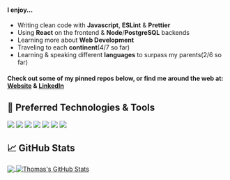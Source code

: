 #### I enjoy...
- Writing clean code with **Javascript**, **ESLint** & **Prettier** 
- Using **React** on the frontend & **Node**/**PostgreSQL** backends
- Learning more about **Web Development**
- Traveling to each **continent**(4/7 so far)
- Learning & speaking different **languages** to surpass my parents(2/6 so far)    
#### Check out some of my pinned repos below, or find me around the web at: [Website](https://www.thomasgyohannes.com/) & [LinkedIn](https://www.linkedin.com/in/thomasgyohannes/)

## 🔧 Preferred Technologies & Tools
![](https://img.shields.io/badge/Shell-Bash-informational?style=flat&logo=gnu-bash&logoColor=white&color=2bbc8a)
![](https://img.shields.io/badge/Code-JavaScript-informational?style=flat&logo=javascript&logoColor=white&color=2bbc8a)
![](https://img.shields.io/badge/Tools-React-informational?style=flat&logo=postgresql&logoColor=white&color=2bbc8a)
![](https://img.shields.io/badge/Tools-Html-informational?style=flat&logo=postgresql&logoColor=white&color=2bbc8a)
![](https://img.shields.io/badge/Tools-Css-informational?style=flat&logo=postgresql&logoColor=white&color=2bbc8a)
![](https://img.shields.io/badge/Tools-Node-informational?style=flat&logo=postgresql&logoColor=white&color=2bbc8a)
![](https://img.shields.io/badge/Tools-PostgreSQL-informational?style=flat&logo=postgresql&logoColor=white&color=2bbc8a)

## &#x1f4c8; GitHub Stats
<a href="https://github.com/ThomYohan/ThomYohan">
  <img align="center" src="https://github-readme-stats.vercel.app/api/top-langs/?username=ThomYohan&hide=java,html,css&title_color=ffffff&text_color=c9cacc&icon_color=2bbc8a&bg_color=1d1f21" />
</a>

<a href="https://github.com/ThomYohan/ThomYohan">
  <img align="center" src="https://github-readme-stats.vercel.app/api?username=ThomYohan&show_icons=true&line_height=27&count_private=true&title_color=ffffff&text_color=c9cacc&icon_color=2bbc8a&bg_color=1d1f21" alt="Thomas's GitHub Stats" />
</a>
